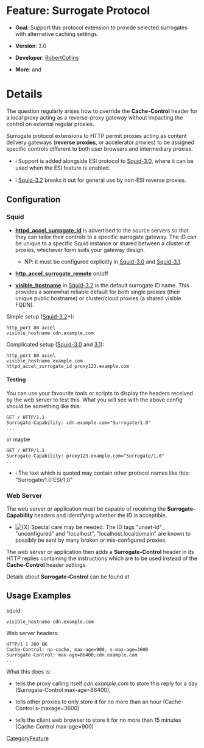 # Feature: Surrogate Protocol

  - **Goal**: Support this protocol extension to provide selected
    surrogates with alternative caching settings.

  - **Version**: 3.0

  - **Developer**:
    [RobertCollins](/RobertCollins)

  - **More**: [](http://www.esi.org/architecture_spec_1.0.html) and
    [](http://www.w3.org/TR/edge-arch)

# Details

The question regularly arises how to override the **Cache-Control**
header for a local proxy acting as a reverse-proxy gateway without
impacting the control on external regular proxies.

Surrogate protocol extensions to HTTP permit proxies acting as content
delivery gateways (**reverse proxies**, or accelerator proxies) to be
assigned specific controls different to both user browsers and
intermediary proxies.

  - ℹ️
    Support is added alongside ESI protocol to
    [Squid-3.0](/Releases/Squid-3.0),
    where it can be used when the ESI feature is enabled.

  - ℹ️
    [Squid-3.2](/Releases/Squid-3.2)
    breaks it out for general use by non-ESI reverse proxies.

## Configuration

### Squid

  - **[httpd_accel_surrogate_id](http://www.squid-cache.org/Doc/config/httpd_accel_surrogate_id)**
    is advertised to the source servers so that they can tailor their
    controls to a specific surrogate gateway. The ID can be unique to a
    specific Squid instance or shared between a cluster of proxies,
    whichever form suits your gateway design.
    
      - NP: it must be configured explicitly in
        [Squid-3.0](/Releases/Squid-3.0)
        and
        [Squid-3.1](/Releases/Squid-3.1).

  - **[http_accel_surrogate_remote](http://www.squid-cache.org/Doc/config/http_accel_surrogate_remote)**
    on/off

  - **[visible_hostname](http://www.squid-cache.org/Doc/config/visible_hostname)**
    in
    [Squid-3.2](/Releases/Squid-3.2)
    is the default surrogate ID name. This provides a somewhat reliable
    default for both single proxies (their unique public hostname) or
    cluster/cloud proxies (a shared visible FQDN).

Simple setup
([Squid-3.2](/Releases/Squid-3.2)+):

    http_port 80 accel
    visible_hostname cdn.example.com

Complicated setup
([Squid-3.0](/Releases/Squid-3.0)
and
[3.1](/Releases/Squid-3.1)):

    http_port 80 accel
    visible_hostname example.com
    httpd_accel_surrogate_id proxy123.example.com

#### Testing

You can use your favourite tools or scripts to display the headers
received by the web server to test this. What you will see with the
above config should be something like this:

    GET / HTTP/1.1
    Surrogate-Capability: cdn.example.com="Surrogate/1.0"
    ...

or maybe

    GET / HTTP/1.1
    Surrogate-Capability: proxy123.example.com="Surrogate/1.0"
    ...

  - ℹ️
    The text which is quoted may contain other protocol names like this:
    "Surrogate/1.0 ESI/1.0"

### Web Server

The web server or application must be capable of receiving the
**Surrogate-Capability** headers and identifying whether the ID is
acceptible.

  - ![{X}](https://wiki.squid-cache.org/wiki/squidtheme/img/icon-error.png)
    Special care may be needed. The ID tags "unset-id" , "unconfigured"
    and "localhost", "localhost.localdomain" are known to possibly be
    sent by many broken or mis-configured proxies.

The web server or application then adds a **Surrogate-Control** header
in its HTTP replies containing the instructions which are to be used
instead of the **Cache-Control** header settings.

Details about **Surrogate-Control** can be found at
[](http://www.w3.org/TR/edge-arch)

## Usage Examples

squid:

    visible_hostname cdn.example.com

Web server headers:

    HTTP/1.1 200 OK
    Cache-Control: no-cache, max-age=900, s-max-age=3600
    Surrogate-Control: max-age=86400;cdn.example.com
    ...

What this does is:

  - tells the proxy calling itself *cdn.example.com* to store this reply
    for a day (Surrogate-Control max-age=86400),

  - tells other proxies to only store it for no more than an hour
    (Cache-Control s-maxage=3600)

  - tells the client web browser to store it for no more than 15 minutes
    (Cache-Control max-age=900)

[CategoryFeature](/CategoryFeature)
